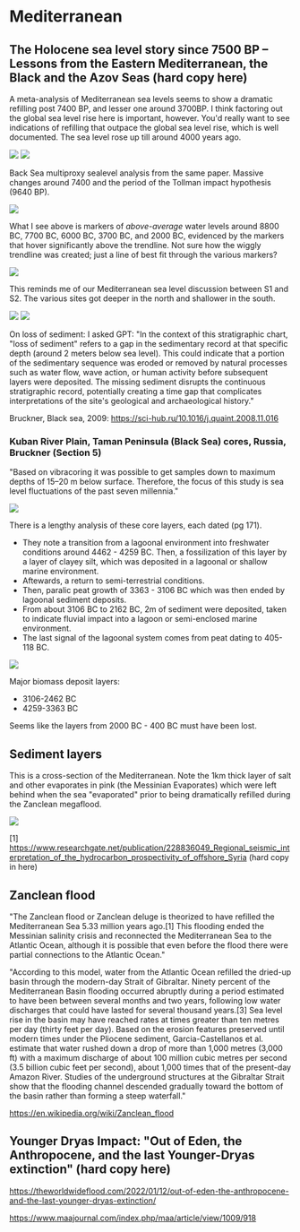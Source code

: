 # Mediterranean

## The Holocene sea level story since 7500 BP – Lessons from the Eastern Mediterranean, the Black and the Azov Seas (hard copy here)

A meta-analysis of Mediterranean sea levels seems to show a dramatic refilling post 7400 BP, and lesser one around 3700BP. I think factoring out the global sea level rise here is important, however. You'd really want to see indications of refilling that outpace the global sea level rise, which is well documented. The sea level rose up till around 4000 years ago.

![](img/med-refilling.jpg)
![](img/med-refilling2.jpg)

Back Sea multiproxy sealevel analysis from the same paper. Massive changes around 7400 and the period of the Tollman impact hypothesis (9640 BP).

![](img/med-refilling3.jpg)

What I see above is markers of *above-average* water levels around 8800 BC, 7700 BC, 6000 BC, 3700 BC, and 2000 BC, evidenced by the markers that hover significantly above the trendline. Not sure how the wiggly trendline was created; just a line of best fit through the various markers?

![](img/med-refilling4.jpg)

This reminds me of our Mediterranean sea level discussion between S1 and S2. The various sites got deeper in the north and shallower in the south.

![](img/med-refilling5.jpg)
![](img/med-refilling6.jpg)

On loss of sediment: I asked GPT: "In the context of this stratigraphic chart, "loss of sediment" refers to a gap in the sedimentary record at that specific depth (around 2 meters below sea level). This could indicate that a portion of the sedimentary sequence was eroded or removed by natural processes such as water flow, wave action, or human activity before subsequent layers were deposited. The missing sediment disrupts the continuous stratigraphic record, potentially creating a time gap that complicates interpretations of the site's geological and archaeological history."

Bruckner, Black sea, 2009: https://sci-hub.ru/10.1016/j.quaint.2008.11.016

### Kuban River Plain, Taman Peninsula (Black Sea) cores, Russia, Bruckner (Section 5)

"Based on vibracoring it was possible to get samples down to maximum depths of 15–20 m below surface. Therefore, the focus of this study is sea level fluctuations of the past seven millennia."

![](img/taman-peninsula.png)

There is a lengthy analysis of these core layers, each dated (pg 171).
- They note a transition from a lagoonal environment into freshwater conditions around 4462 - 4259 BC. Then, a fossilization of this layer by a layer of clayey silt, which was deposited in a lagoonal or shallow marine environment.
- Aftewards, a return to semi-terrestrial conditions.
- Then, paralic peat growth of 3363 - 3106 BC which was then ended by lagoonal sediment deposits.
- From about 3106 BC to 2162 BC, 2m of sediment were deposited, taken to indicate fluvial impact into a lagoon or semi-enclosed marine environment.
- The last signal of the lagoonal system comes from peat dating to 405-118 BC.

![](img/taman-peninsula-dates.png)

Major biomass deposit layers:
- 3106-2462 BC
- 4259-3363 BC

Seems like the layers from 2000 BC - 400 BC must have been lost.

## Sediment layers

This is a cross-section of the Mediterranean. Note the 1km thick layer of salt and other evaporates in pink (the Messinian Evaporates) which were left behind when the sea "evaporated" prior to being dramatically refilled during the Zanclean megaflood.

![](img/med-sediment-layers.jpg)

[1] https://www.researchgate.net/publication/228836049_Regional_seismic_interpretation_of_the_hydrocarbon_prospectivity_of_offshore_Syria (hard copy in here)

## Zanclean flood

"The Zanclean flood or Zanclean deluge is theorized to have refilled the Mediterranean Sea 5.33 million years ago.[1] This flooding ended the Messinian salinity crisis and reconnected the Mediterranean Sea to the Atlantic Ocean, although it is possible that even before the flood there were partial connections to the Atlantic Ocean."

"According to this model, water from the Atlantic Ocean refilled the dried-up basin through the modern-day Strait of Gibraltar. Ninety percent of the Mediterranean Basin flooding occurred abruptly during a period estimated to have been between several months and two years, following low water discharges that could have lasted for several thousand years.[3] Sea level rise in the basin may have reached rates at times greater than ten metres per day (thirty feet per day). Based on the erosion features preserved until modern times under the Pliocene sediment, Garcia-Castellanos et al. estimate that water rushed down a drop of more than 1,000 metres (3,000 ft) with a maximum discharge of about 100 million cubic metres per second (3.5 billion cubic feet per second), about 1,000 times that of the present-day Amazon River. Studies of the underground structures at the Gibraltar Strait show that the flooding channel descended gradually toward the bottom of the basin rather than forming a steep waterfall."

https://en.wikipedia.org/wiki/Zanclean_flood

## Younger Dryas Impact: "Out of Eden, the Anthropocene, and the last Younger-Dryas extinction" (hard copy here)

https://theworldwideflood.com/2022/01/12/out-of-eden-the-anthropocene-and-the-last-younger-dryas-extinction/

https://www.maajournal.com/index.php/maa/article/view/1009/918